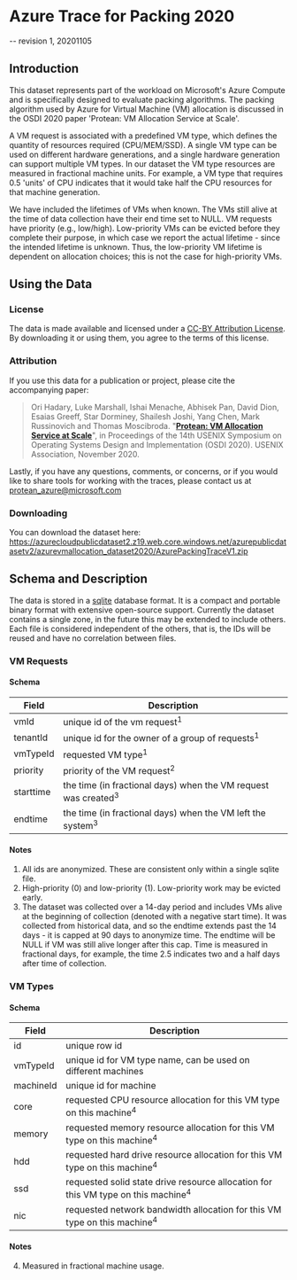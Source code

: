 # Azure Trace for Packing 2020
-- revision 1, 20201105

## Introduction
This dataset represents part of the workload on Microsoft's Azure Compute and is specifically designed to evaluate packing algorithms. The packing algorithm used by Azure for Virtual Machine (VM) allocation is discussed in the OSDI 2020 paper 'Protean: VM Allocation Service at Scale'. 

A VM request is associated with a predefined VM type, which defines the quantity of resources required (CPU/MEM/SSD). A single VM type can be used on different hardware generations, and a single hardware generation can support multiple VM types. In our dataset the VM type resources are measured in fractional machine units. For example, a VM type that requires 0.5 'units' of CPU indicates that it would take half the CPU resources for that machine generation.

We have included the lifetimes of VMs when known. The VMs still alive at the time of data collection have their end time set to NULL.  VM requests have priority (e.g., low/high). Low-priority VMs can be evicted before they complete their purpose, in which case we report the actual lifetime - since the intended lifetime is unknown.  Thus, the low-priority VM lifetime is dependent on allocation choices; this is not the case for high-priority VMs.
 
## Using the Data

### License
The data is made available and licensed under a [CC-BY Attribution License](https://github.com/Azure/AzurePublicDataset/blob/master/LICENSE). By downloading it or using them, you agree to the terms of this license.

### Attribution
If you use this data for a publication or project, please cite the accompanying paper:

> Ori Hadary, Luke Marshall, Ishai Menache, Abhisek Pan, David Dion, Esaias Greeff, Star Dorminey, Shailesh Joshi, Yang Chen, Mark Russinovich and Thomas Moscibroda. "[**Protean: VM Allocation Service at Scale**](https://www.microsoft.com/en-us/research/publication/protean-vm-allocation-service-at-scale/)", in Proceedings of the 14th USENIX Symposium on Operating Systems Design and Implementation (OSDI 2020). USENIX Association, November 2020. 


Lastly, if you have any questions, comments, or concerns, or if you would like to share tools for working with the traces, please contact us at protean_azure@microsoft.com 

### Downloading

You can download the dataset here: https://azurecloudpublicdataset2.z19.web.core.windows.net/azurepublicdatasetv2/azurevmallocation_dataset2020/AzurePackingTraceV1.zip 

## Schema and Description

The data is stored in a [sqlite](https://www.sqlite.org/index.html) database format.  It is a compact and portable binary format with extensive open-source support. Currently the dataset contains a single zone, in the future this may be extended to include others.  Each file is considered independent of the others, that is, the IDs will be reused and have no correlation between files.

### VM Requests
#### Schema
|Field|Description  |
|--|--|
| vmId | unique id of the vm request<sup>1</sup> |
| tenantId | unique id for the owner of a group of requests<sup>1</sup> |
| vmTypeId | requested VM type<sup>1</sup>|
| priority | priority of the VM request<sup>2</sup>|
| starttime | the time (in fractional days) when the VM request was created<sup>3</sup>
| endtime | the time (in fractional days) when the VM left the system<sup>3</sup>

#### Notes
 1. All ids are anonymized. These are consistent only within a single sqlite file. 
 2. High-priority (0) and low-priority (1). Low-priority work may be evicted early.
 3. The dataset was collected over a 14-day period and includes VMs alive at the beginning of collection (denoted with a negative start time). It was collected from historical data, and so the endtime extends past the 14 days - it is capped at 90 days to anonymize time. The endtime will be NULL if VM was still alive longer after this cap. Time is measured in fractional days, for example, the time 2.5 indicates two and a half days after time of collection.

### VM Types
#### Schema

|Field|Description  |
|--|--|
| id | unique row id |
| vmTypeId | unique id for VM type name, can be used on different machines |
| machineId | unique id for machine | 
| core | requested CPU resource allocation for this VM type on this machine<sup>4</sup>|  
| memory | requested memory resource allocation for this VM type on this machine<sup>4</sup>|  
| hdd | requested hard drive resource allocation for this VM type on this machine<sup>4</sup>|  
| ssd | requested solid state drive resource allocation for this VM type on this machine<sup>4</sup>|  
| nic | requested network bandwidth allocation for this VM type on this machine<sup>4</sup>|  

#### Notes
4. Measured in fractional machine usage.

